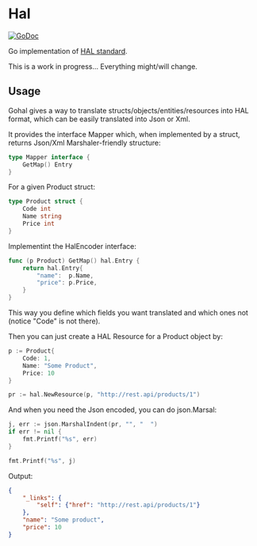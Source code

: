 Hal
===

[![GoDoc](https://godoc.org/github.com/nvellon/hal?status.svg)](https://godoc.org/github.com/nvellon/hal)

Go implementation of [HAL standard](http://stateless.co/hal_specification.html).

This is a work in progress... Everything might/will change.

Usage
-----

Gohal gives a way to translate structs/objects/entities/resources into HAL format, which can be easily translated into Json or Xml.

It provides the interface Mapper which, when implemented by a struct, returns Json/Xml Marshaler-friendly structure:

```go
type Mapper interface {
	GetMap() Entry
}
```

For a given Product struct:

```go
type Product struct {
	Code int
	Name string
	Price int
}
```

Implementint the HalEncoder interface:

```go
func (p Product) GetMap() hal.Entry {
	return hal.Entry{
		"name":  p.Name,
		"price": p.Price,
	}
}
```

This way you define which fields you want translated and which ones not (notice "Code" is not there).

Then you can just create a HAL Resource for a Product object by:

```go
p := Product{
	Code: 1,
	Name: "Some Product",
	Price: 10
}

pr := hal.NewResource(p, "http://rest.api/products/1")
```

And when you need the Json encoded, you can do json.Marsal:

```go
j, err := json.MarshalIndent(pr, "", "  ")
if err != nil {
	fmt.Printf("%s", err)
}

fmt.Printf("%s", j)
```

Output:
```json
{
	"_links": {
		"self": {"href": "http://rest.api/products/1"}
	},
	"name": "Some product",
	"price": 10
}
```